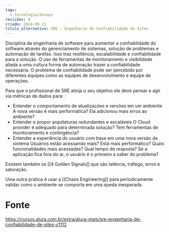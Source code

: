 ```yaml
---
tags:
  - tecnologia/devops
revisões: 0
criado: 2024-09-11
título_alternativo: SRE - Engenharia de Confiabilidade de Sites
---
```

Disciplina da engenharia de software para aumentar a confiabilidade do software através do gerenciamento de sistemas, solução de problemas e automação de tarefas. Isso traz resiliência, escalabilidade e confiabilidade para a solução. O uso de ferramentas de monitoramento e visibilidade aliada a uma cultura forma de automação trazer a confiabilidade necessária. O problema de confiabilidade pode ser percebido por diferentes equipes como as equipes de desenvolvimento e equipe de operações. 

Para que o profissional de SRE atinja o seu objetivo ele deve pensar e agir via métricas de dados para: :
- Entender o comportamento de atualizações e versões em um ambiente
	A nova versão é mais performática? Ela adicionou mais erros ao ambiente?
- Entender e propor arquiteturas redundantes e escaláveis
	O Cloud provider é adequado para determinada solução? Tem ferramentas  de monitoramento e contingência?
- Entender a experiência do usuário com base em uma nova versão de sistema
	Usuários estão acessando mais? Está mais performático? Quais funcionalidades mais acessadas? Qual tempo de resposta? Se a aplicação fica fora do ar, o usuário é o primeiro a saber do problema?

Existem também os [[4 Golden Signals]] que são latência, tráfego, erros e saturação. 

Uma outra prática é usar a [[Chaos Engineering]] para periodicamente validar como o ambiente se comporta em uma queda inesperada.

# Fonte
https://cursos.alura.com.br/extra/alura-mais/sre-engenharia-de-confiabilidade-de-sites-c1112